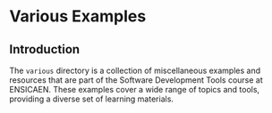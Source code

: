 # Various Examples

## Introduction

The `various` directory is a collection of miscellaneous examples and resources that are part of the Software Development Tools course at ENSICAEN. These examples cover a wide range of topics and tools, providing a diverse set of learning materials.
